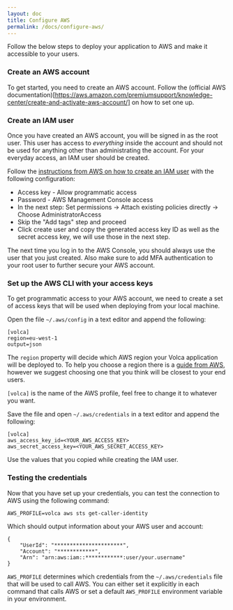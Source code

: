 ```yaml
---
layout: doc
title: Configure AWS
permalink: /docs/configure-aws/
---
```


Follow the below steps to deploy your application to AWS and make it accessible to your users.

### Create an AWS account

To get started, you need to create an AWS account. Follow the (official AWS documentation)[https://aws.amazon.com/premiumsupport/knowledge-center/create-and-activate-aws-account/] on how to set one up.

### Create an IAM user

Once you have created an AWS account, you will be signed in as the root user. This user has access to _everything_ inside the account and should not be used for anything other than administrating the account. For your everyday access, an IAM user should be created.

Follow the [instructions from AWS on how to create an IAM user](https://docs.aws.amazon.com/IAM/latest/UserGuide/id_users_create.html) with the following configuration:

- Access key - Allow programmatic access
- Password - AWS Management Console access
- In the next step: Set permissions -> Attach existing policies directly -> Choose AdministratorAccess
- Skip the "Add tags" step and proceed
- Click create user and copy the generated access key ID as well as the secret access key, we will use those in the next step.

The next time you log in to the AWS Console, you should always use the user that you just created. Also make sure to add MFA authentication to your root user to further secure your AWS account.

### Set up the AWS CLI with your access keys

To get programmatic access to your AWS account, we need to create a set of access keys that will be used when deploying from your local machine.

Open the file `~/.aws/config` in a text editor and append the following:

```
[volca]
region=eu-west-1
output=json
```

The `region` property will decide which AWS region your Volca application will be deployed to. To help you choose a region there is a [guide from AWS](https://aws.amazon.com/blogs/architecture/what-to-consider-when-selecting-a-region-for-your-workloads/), however we suggest choosing one that you think will be closest to your end users.

`[volca]` is the name of the AWS profile, feel free to change it to whatever you want.

Save the file and open `~/.aws/credentials` in a text editor and append the following:

```
[volca]
aws_access_key_id=<YOUR_AWS_ACCESS_KEY>
aws_secret_access_key=<YOUR_AWS_SECRET_ACCESS_KEY>
```

Use the values that you copied while creating the IAM user.

### Testing the credentials

Now that you have set up your credentials, you can test the connection to AWS using the following command:

```
AWS_PROFILE=volca aws sts get-caller-identity
```

Which should output information about your AWS user and account:

```
{
    "UserId": "**********************",
    "Account": "************",
    "Arn": "arn:aws:iam::************:user/your.username"
}
```

`AWS_PROFILE` determines which credentials from the `~/.aws/credentials` file that will be used to call AWS. You can either set it explicitly in each command that calls AWS or set a default `AWS_PROFILE` environment variable in your environment.
